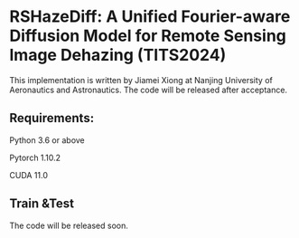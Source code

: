 # RSHazeDiff: A Unified Fourier-aware Diffusion Model for Remote Sensing lmage Dehazing (TITS2024)

This implementation is written by Jiamei Xiong at Nanjing University of Aeronautics and Astronautics. The code will be released after acceptance.

## Requirements:

Python 3.6 or above

Pytorch 1.10.2

CUDA 11.0

## Train &Test

The code will be released soon.

